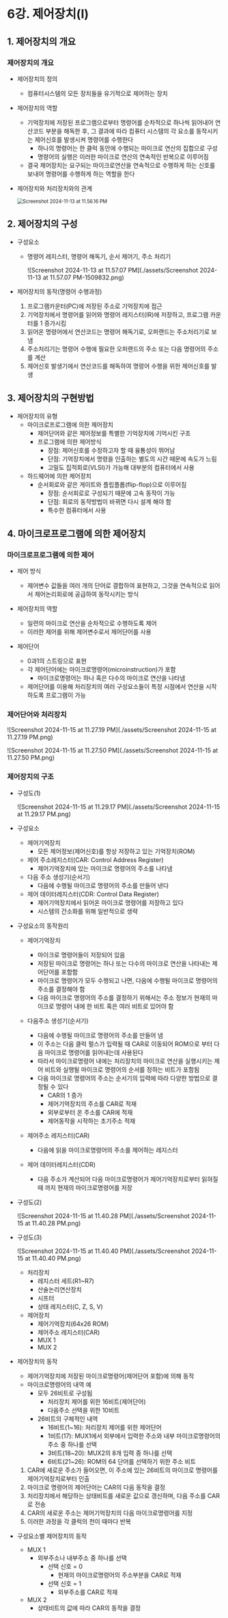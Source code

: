 # 6강. 제어장치(I)

## 1. 제어장치의 개요

### 제어장치의 개요

- 제어장치의 정의

  - 컴퓨터시스템의 모든 장치들을 유기적으로 제어하는 장치

- 제어장치의 역할

  - 기억장치에 저장된 프로그램으로부터 명령어를 순차적으로 하나씩 읽어내어 연산코드 부분을 해독한 후, 그 결과에 따라 컴퓨터 시스템의 각 요소를 동작시키는 제어신호를 발생시켜 명령어를 수행한다
    - 하나의 명령어는 한 클럭 동안에 수행되는 마이크로 연산의 집합으로 구성
    - 명령어의 실행은 이러한 마이크로 연산의 연속적인 반복으로 이루어짐
  - 결국 제어장치는 요구되는 마이크로연산을 연속적으로 수행하게 하는 신호를 보내어 명령어를 수행하게 하는 역할을 한다

- 제어장치와 처리장치와의 관계

  <img src="./assets/Screenshot 2024-11-13 at 11.56.16 PM.png" alt="Screenshot 2024-11-13 at 11.56.16 PM" style="zoom:80%;" />



## 2. 제어장치의 구성

- 구성요소

  - 명령어 레지스터, 명령어 해독기, 순서 제어기, 주소 처리기

    ![Screenshot 2024-11-13 at 11.57.07 PM](./assets/Screenshot 2024-11-13 at 11.57.07 PM-1509832.png)

- 제어장치의 동작(명령어 수행과정)

  1. 프로그램카운터(PC)에 저장된 주소로 기억장치에 접근
  2. 기억장치에서 명령어를 읽어와 명령어 레지스터(IR)에 저장하고, 프로그램 카운터를 1 증가시킴
  3. 읽어온 명령어에서 연산코드는 명령어 해독기로, 오퍼랜드는 주소처리기로 보냄
  4. 주소처리기는 명령어 수행에 필요한 오퍼랜드의 주소 또는 다음 명령어의 주소를 계산
  5. 제어신호 발생기에서 연산코드를 해독하여 명령어 수행을 위한 제어신호를 발생



## 3. 제어장치의 구현방법

- 제어장치의 유형
  - 마이크로프로그램에 의한 제어장치
    - 제어단어와 같은 제어정보를 특별한 기억장치에 기억시킨 구조
    - 프로그램에 의한 제어방식
      - 장점: 제어신호를 수정하고자 할 때 융툥성이 뛰어남
      - 단점: 기억장치에서 명령을 인출하는 별도의 시간 때문에 속도가 느림
      - 고밀도 집적회로(VLSI)가 가능해 대부분의 컴퓨터에서 사용
  - 하드웨어에 의한 제어장치 
    - 순서회로와 같은 게이트와 플립플롭(flip-flop)으로 이루어짐
      - 장점: 순서회로로 구성되기 때문에 고속 동작이 가능
      - 단점: 회로의 동작방법이 바뀌면 다시 설계 해야 함
      - 특수한 컴퓨터에서 사용



## 4. 마이크로프로그램에 의한 제어장치

### 마이크로프로그램에 의한 제어

- 제어 방식

  - 제어변수 값들을 여러 개의 단어로 결합하여 표현하고, 그것을 연속적으로 읽어서 제어논리회로에 공급하여 동작시키는 방식

- 제어장치의 역할

  - 일련의 마이크로 연산을 순차적으로 수행하도록 제어
  - 이러한 제어를 위해 제어변수로서 제어단어를 사용

- 제어단어

  - 0과1의 스트링으로 표현
  - 각 제어단어에는 마이크로명령어(microinstruction)가 포함
    - 마이크로명령어는 하나 혹은 다수의 마이크로 연산을 나타냄
  - 제어단어를 이용해 처리장치의 여러 구성요소들이 특정 시점에서 연산을 시작하도록 프로그램이 가능

  

### 제어단어와 처리장치

![Screenshot 2024-11-15 at 11.27.19 PM](./assets/Screenshot 2024-11-15 at 11.27.19 PM.png)

![Screenshot 2024-11-15 at 11.27.50 PM](./assets/Screenshot 2024-11-15 at 11.27.50 PM.png)



### 제어장치의 구조

- 구성도(1)

  ![Screenshot 2024-11-15 at 11.29.17 PM](./assets/Screenshot 2024-11-15 at 11.29.17 PM.png)

- 구성요소

  - 제어기억장치
    - 모든 제어정보(제어신호)를 항상 저장하고 있는 기억장치(ROM)
  - 제어 주소레지스터(CAR: Control Address Register)
    - 제어기억장치에 있는 마이크로 명령어의 주소를 나타냄
  - 다음 주소 생성기(순서기)
    - 다음에 수행될 마이크로 명령어의 주소를 만들어 낸다
  - 제어 데이터레지스터(CDR: Control Data Register)
    - 제어기억장치에서 읽어온 마이크로 명령어를 저장하고 있다
    - 시스템의 간소화를 위해 일반적으로 생략

- 구성요소의 동작원리

  - 제어기억장치
    - 마이크로 명령어들이 저장되어 있음
    - 저장된 마이크로 명령어는 하나 또는 다수의 마이크로 연산을 나타내는 제어단어를 포함함
    - 마이크로 명령어가 모두 수행되고 나면, 다음에 수행될 마이크로 명령어의 주소를 결정해야 함
    - 다음 마이크로 명령어의 주소를 결정하기 위해서는 주소 정보가 현재의 마이크로 명령어 내에 한 비트 혹은 여러 비트로 있어야 함

  - 다음주소 생성기(순서기)
    - 다음에 수행될 마이크로 명령어의 주소를 만들어 냄
    - 이 주소는 다음 클럭 펄스가 입력될 때 CAR로 이동되어 ROM으로 부터 다음 마이크로 명령어를 읽어내는데 사용된다
    - 따라서 마이크로명령어 내에는 처리장치의 마이크로 연산을 실행시키는 제어 비트와 실행될 마이크로 명령어의 순서를 정하는 비트가 포함됨
    - 다음 마이크로 명령어의 주소는 순서기의 입력에 따라 다양한 방법으로 결정될 수 있다
      - CAR의 1 증가
      - 제어기억장치의 주소를 CAR로 적재
      - 외부로부터 온 주소를 CAR에 적재
      - 제어동작을 시작하는 초기주소 적재
  - 제어주소 레지스터(CAR)
    - 다음에 읽을 마이크로명령어의 주소를 제어하는 레지스터
  - 제어 데이터레지스터(CDR)
    - 다음 주소가 계산되어 다음 마이크로명령어가 제어기억장치로부터 읽혀질 때 까지 현재의 마이크로명령어를 저장

- 구성도(2)

  ![Screenshot 2024-11-15 at 11.40.28 PM](./assets/Screenshot 2024-11-15 at 11.40.28 PM.png)

- 구성도(3)

  ![Screenshot 2024-11-15 at 11.40.40 PM](./assets/Screenshot 2024-11-15 at 11.40.40 PM.png)

  - 처리장치
    - 레지스터 세트(R1~R7)
    - 산술논리연산장치
    - 시프터
    - 상태 레지스터(C, Z, S, V)
  - 제어장치
    - 제어기억장치(64x26 ROM)
    - 제어주소 레지스터(CAR)
    - MUX 1
    - MUX 2

- 제어장치의 동작

  - 제어기억장치에 저장된 마이크로명령어(제어단어 포함)에 의해 동작
  - 마이크로명령어의 내역 예
    - 모두 26비트로 구성됨
      - 처리장치 제어를 위한 16비트(제어단어)
      - 다음주소 선택을 위한 10비트
    - 26비트의 구체적인 내역
      - 16비트(1~16): 처리장치 제어를 위한 제어단어
      - 1비트(17): MUX1에서 외부에서 입력한 주소와 내부 마이크로명령어의 주소 중 하나를 선택
      - 3비트(18~20): MUX2의 8개 입력 중 하나를 선택
      - 6비트(21~26): ROM의 64 단어를 선택하기 위한 주소 비트

  1. CAR에 새로운 주소가 들어오면, 이 주소에 있는 26비트의 마이크로 명령어를 제어기억장치로부터 인출
  2. 마이크로 명령어의 제어단어는 CAR의 다음 동작을 결정
  3. 처리장치에서 해당하는 상태비트를 새로운 값으로 갱신하며, 다음 주소를 CAR로 전송
  4. CAR의 새로운 주소는 제어기억장치의 다음 마이크로명령어를 지정
  5. 이러한 과정을 각 클럭의 천이 때마다 반복

- 구성요소별 제어장치의 동작
  - MUX 1
    - 외부주소나 내부주소 중 하나를 선택
      - 선택 신호 = 0
        - 현재의 마이크로명령어의 주소부분을 CAR로 적재
      - 선택 신호 = 1
        - 외부주소를 CAR로 적재
  - MUX 2
    - 상태비트의 값에 따라 CAR의 동작을 결정